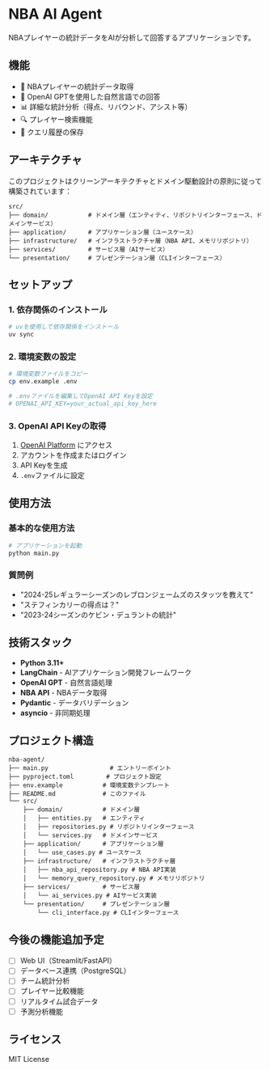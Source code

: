 # NBA AI Agent

NBAプレイヤーの統計データをAIが分析して回答するアプリケーションです。

## 機能

- 🏀 NBAプレイヤーの統計データ取得
- 🤖 OpenAI GPTを使用した自然言語での回答
- 📊 詳細な統計分析（得点、リバウンド、アシスト等）
- 🔍 プレイヤー検索機能
- 📝 クエリ履歴の保存

## アーキテクチャ

このプロジェクトはクリーンアーキテクチャとドメイン駆動設計の原則に従って構築されています：

```
src/
├── domain/           # ドメイン層（エンティティ、リポジトリインターフェース、ドメインサービス）
├── application/      # アプリケーション層（ユースケース）
├── infrastructure/   # インフラストラクチャ層（NBA API、メモリリポジトリ）
├── services/         # サービス層（AIサービス）
└── presentation/     # プレゼンテーション層（CLIインターフェース）
```

## セットアップ

### 1. 依存関係のインストール

```bash
# uvを使用して依存関係をインストール
uv sync
```

### 2. 環境変数の設定

```bash
# 環境変数ファイルをコピー
cp env.example .env

# .envファイルを編集してOpenAI API Keyを設定
# OPENAI_API_KEY=your_actual_api_key_here
```

### 3. OpenAI API Keyの取得

1. [OpenAI Platform](https://platform.openai.com/api-keys) にアクセス
2. アカウントを作成またはログイン
3. API Keyを生成
4. `.env`ファイルに設定

## 使用方法

### 基本的な使用方法

```bash
# アプリケーションを起動
python main.py
```

### 質問例

- "2024-25レギュラーシーズンのレブロンジェームズのスタッツを教えて"
- "ステフィンカリーの得点は？"
- "2023-24シーズンのケビン・デュラントの統計"

## 技術スタック

- **Python 3.11+**
- **LangChain** - AIアプリケーション開発フレームワーク
- **OpenAI GPT** - 自然言語処理
- **NBA API** - NBAデータ取得
- **Pydantic** - データバリデーション
- **asyncio** - 非同期処理

## プロジェクト構造

```
nba-agent/
├── main.py                 # エントリーポイント
├── pyproject.toml         # プロジェクト設定
├── env.example           # 環境変数テンプレート
├── README.md             # このファイル
└── src/
    ├── domain/           # ドメイン層
    │   ├── entities.py   # エンティティ
    │   ├── repositories.py # リポジトリインターフェース
    │   └── services.py   # ドメインサービス
    ├── application/      # アプリケーション層
    │   └── use_cases.py # ユースケース
    ├── infrastructure/   # インフラストラクチャ層
    │   ├── nba_api_repository.py # NBA API実装
    │   └── memory_query_repository.py # メモリリポジトリ
    ├── services/         # サービス層
    │   └── ai_services.py # AIサービス実装
    └── presentation/     # プレゼンテーション層
        └── cli_interface.py # CLIインターフェース
```

## 今後の機能追加予定

- [ ] Web UI（Streamlit/FastAPI）
- [ ] データベース連携（PostgreSQL）
- [ ] チーム統計分析
- [ ] プレイヤー比較機能
- [ ] リアルタイム試合データ
- [ ] 予測分析機能

## ライセンス

MIT License
